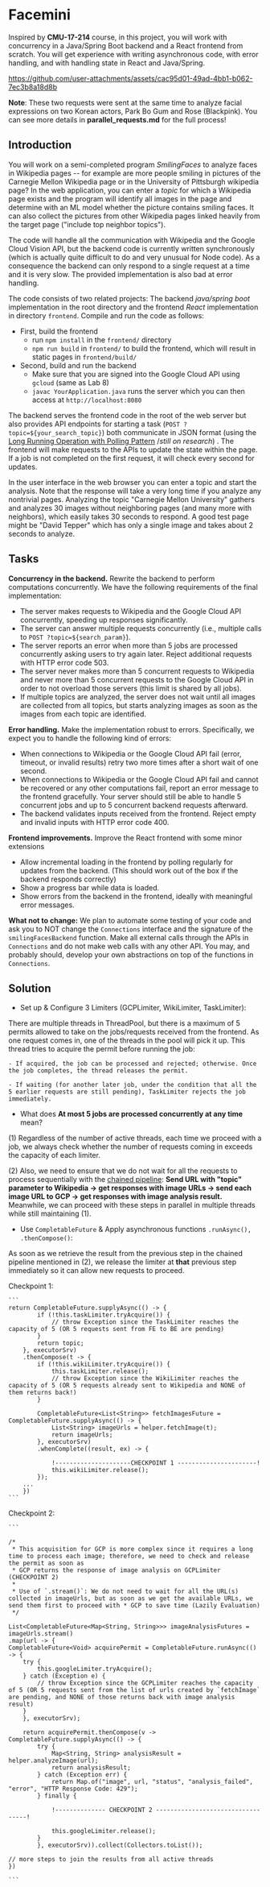 # Facemini

Inspired by **CMU-17-214** course, in this project, you will work with concurrency in a Java/Spring Boot backend and a React frontend from scratch. You will get experience with writing asynchronous code, with error handling, and with handling state in React and Java/Spring.

https://github.com/user-attachments/assets/cac95d01-49ad-4bb1-b062-7ec3b8a18d8b

**Note**: These two requests were sent at the same time to analyze facial expressions on two Korean actors, Park Bo Gum and Rose (Blackpink). You can see more details in **parallel_requests.md** for the full process!

## Introduction

You will work on a semi-completed program *SmilingFaces* to analyze faces in Wikipedia pages -- for example are more people smiling in pictures of the Carnegie Mellon Wikipedia page or in the University of Pittsburgh wikipedia page? In the web application, you can enter a *topic* for which a Wikipedia page exists and the program will identify all images in the page and determine with an ML model whether the picture contains smiling faces. It can also collect the pictures from other Wikipedia pages linked heavily from the target page ("include top neighbor topics").

The code will handle all the communication with Wikipedia and the Google Cloud Vision API, but the backend code is currently written synchronously (which is actually quite difficult to do and very unusual for Node code). As a consequence the backend can only respond to a single request at a time and it is very slow. The provided implementation is also bad at error handling.

The code consists of two related projects: The backend *java/spring boot* implementation in the root directory and the frontend *React* implementation in directory `frontend`.  Compile and run the code as follows:

* First, build the frontend
  * run `npm install`  in the `frontend/` directory
  * `npm run build` in `frontend/` to build the frontend, which will result in static pages in `frontend/build/`
* Second, build and run the backend
  * Make sure that you are signed into the Google Cloud API using `gcloud` (same as Lab 8)
  * `javac YourApplication.java` runs the server which you can then access at `http://localhost:8080`

The backend serves the frontend code in the root of the web server but also provides API endpoints for starting a task (`POST ?topic=${your_search_topic}`) both communicate in JSON format (using the [Long Running Operation with Polling Pattern](http://restalk-patterns.org/long-running-operation-polling.html) /*still on research*) . The frontend will make requests to the APIs to update the state within the page. If a job is not completed on the first request, it will check every second for updates.

In the user interface in the web browser you can enter a topic and start the analysis. Note that the response will take a very long time if you analyze any nontrivial pages. Analyzing the topic "Carnegie Mellon University" gathers and analyzes 30 images without neighboring pages (and many more with neighbors), which easily takes 30 seconds to respond. A good test page might be "David Tepper" which has only a single image and takes about 2 seconds to analyze.

## Tasks

**Concurrency in the backend.** Rewrite the backend to perform computations concurrently. We have the following requirements of the final implementation:

* The server makes requests to Wikipedia and the Google Cloud API concurrently, speeding up responses significantly.
* The server can answer multiple requests concurrently (i.e., multiple calls to `POST ?topic=${search_param}`).
* The server reports an error when more than 5 jobs are processed concurrently asking users to try again later. Reject additional requests with HTTP error code 503.
* The server never makes more than 5 concurrent requests to Wikipedia and never more than 5 concurrent requests to the Google Cloud API in order to not overload those servers (this limit is shared by all jobs).
* If multiple topics are analyzed, the server does not wait until all images are collected from all topics, but starts analyzing images as soon as the images from each topic are identified.

**Error handling.** Make the implementation robust to errors. Specifically, we expect you to handle the following kind of errors:

* When connections to Wikipedia or the Google Cloud API fail (error, timeout, or invalid results) retry two more times after a short wait of one second.
* When connections to Wikipedia or the Google Cloud API fail and cannot be recovered or any other computations fail, report an error message to the frontend gracefully. Your server should still be able to handle 5 concurrent jobs and up to 5 concurrent backend requests afterward.
* The backend validates inputs received from the frontend. Reject empty and invalid inputs with HTTP error code 400.

**Frontend improvements.** Improve the React frontend with some minor extensions

* Allow incremental loading in the frontend by polling regularly for updates from the backend. (This should work out of the box if the backend responds correctly)
* Show a progress bar while data is loaded.
* Show errors from the backend in the frontend, ideally with meaningful error messages.

**What not to change:** We plan to automate some testing of your code and ask you to NOT change the `Connections` interface and the signature of the `smilingFacesBackend` function. Make all external calls through the APIs in `Connections` and do not make web calls with any other API. You may, and probably should, develop your own abstractions on top of the functions in `Connections`.

## Solution
* Set up & Configure 3 Limiters (GCPLimiter, WikiLimiter, TaskLimiter): 

There are multiple threads in ThreadPool, but there is a maximum of 5 permits allowed to take on the jobs/requests received from the frontend. As one request comes in, one of the threads in the pool will pick it up. This thread tries to acquire the permit before running the job:

    - If acquired, the job can be processed and rejected; otherwise. Once the job completes, the thread releases the permit.
    
    - If waiting (for another later job, under the condition that all the 5 earlier requests are still pending), TaskLimiter rejects the job immediately.

* What does **At most 5 jobs are processed concurrently at any time** mean? 

(1) Regardless of the number of active threads, each time we proceed with a job, we always check whether the number of requests coming in exceeds the capacity of each limiter. 

(2) Also, we need to ensure that we do not wait for all the requests to process sequentially with the <u>chained pipeline</u>: 
**Send URL with "topic" parameter to Wikipedia -> get responses with image URLs -> send each image URL to GCP -> get responses with image analysis result.** 
Meanwhile, we can proceed with these steps in parallel in multiple threads while still maintaining (1).

* Use `CompletableFuture` & Apply asynchronous functions `.runAsync(), .thenCompose()`: 

As soon as we retrieve the result from the previous step in the chained pipeline mentioned in (2), we release the limiter at **that** previous step immediately so it can allow new requests to proceed.

Checkpoint 1:

    ```
    return CompletableFuture.supplyAsync(() -> {
            if (!this.taskLimiter.tryAcquire()) {
                // throw Exception since the TaskLimiter reaches the capacity of 5 (OR 5 requests sent from FE to BE are pending)
            }
            return topic;
        }, executorSrv)
        .thenCompose(t -> {
            if (!this.wikiLimiter.tryAcquire()) {
                this.taskLimiter.release(); 
                // throw Exception since the WikiLimiter reaches the capacity of 5 (OR 5 requests already sent to Wikipedia and NONE of them returns back!)
            }

            CompletableFuture<List<String>> fetchImagesFuture = CompletableFuture.supplyAsync(() -> {
                List<String> imageUrls = helper.fetchImage(t); 
                return imageUrls;
            }, executorSrv)
            .whenComplete((result, ex) -> { 
                
                !---------------------CHECKPOINT 1 ----------------------!
                this.wikiLimiter.release();
            });
        ...
        })
    ```
    
Checkpoint 2:

    ```

    /*
     * This acquisition for GCP is more complex since it requires a long time to process each image; therefore, we need to check and release the permit as soon as 
     * GCP returns the response of image analysis on GCPLimiter (CHECKPOINT 2)
     *
     * Use of `.stream()`: We do not need to wait for all the URL(s) collected in imageUrls, but as soon as we get the available URLs, we send them first to proceed with * GCP to save time (Lazily Evaluation)
     */
    
    List<CompletableFuture<Map<String, String>>> imageAnalysisFutures = imageUrls.stream()
    .map(url -> {
    CompletableFuture<Void> acquirePermit = CompletableFuture.runAsync(() -> {
        try {
            this.googleLimiter.tryAcquire(); 
        } catch (Exception e) {
            // throw Exception since the GCPLimiter reaches the capacity of 5 (OR 5 requests sent from the list of urls created by `fetchImage` are pending, and NONE of those returns back with image analysis result)
        }
        }, executorSrv); 

        return acquirePermit.thenCompose(v -> CompletableFuture.supplyAsync(() -> {
            try {
                Map<String, String> analysisResult = helper.analyzeImage(url); 
                return analysisResult;
            } catch (Exception err) {
                return Map.of("image", url, "status", "analysis_failed", "error", "HTTP Response Code: 429");
            } finally {
                                
                !-------------- CHECKPOINT 2 ----------------------------------!

                this.googleLimiter.release(); 
            }
            }, executorSrv)).collect(Collectors.toList());

    // more steps to join the results from all active threads
    })
        
    ```

